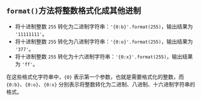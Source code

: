 ## `format()`方法将整数格式化成其他进制

- 将十进制整数 `255` 转化为二进制字符串：`'{0:b}'.format(255)`，输出结果为 `'11111111'`。
- 将十进制整数 `255` 转化为八进制字符串：`'{0:o}'.format(255)`，输出结果为 `'377'`。
- 将十进制整数 `255` 转化为十六进制字符串：`'{0:x}'.format(255)`，输出结果为 `'ff'`。

在这些格式化字符串中，`{0}` 表示第一个参数，也就是需要格式化的整数，而 `{0:b}`、`{0:o}`、`{0:x}` 分别表示将整数转化为二进制、八进制、十六进制字符串的格式。